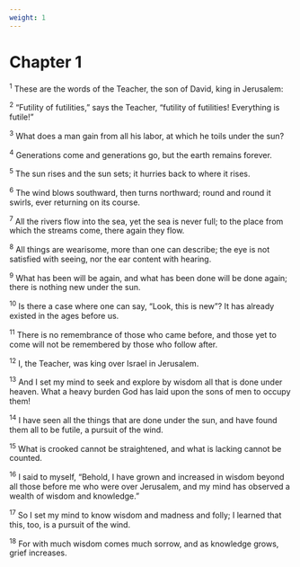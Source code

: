```yaml
---
weight: 1
---
```


# Chapter 1

<sup>1</sup> These are the words of the Teacher, the son of David, king in Jerusalem: 

<sup>2</sup> “Futility of futilities,” says the Teacher, “futility of futilities! Everything is futile!” 

<sup>3</sup> What does a man gain from all his labor, at which he toils under the sun? 

<sup>4</sup> Generations come and generations go, but the earth remains forever. 

<sup>5</sup> The sun rises and the sun sets; it hurries back to where it rises. 

<sup>6</sup> The wind blows southward, then turns northward; round and round it swirls, ever returning on its course. 

<sup>7</sup> All the rivers flow into the sea, yet the sea is never full; to the place from which the streams come, there again they flow. 

<sup>8</sup> All things are wearisome, more than one can describe; the eye is not satisfied with seeing, nor the ear content with hearing. 

<sup>9</sup> What has been will be again, and what has been done will be done again; there is nothing new under the sun. 

<sup>10</sup> Is there a case where one can say, “Look, this is new”? It has already existed in the ages before us. 

<sup>11</sup> There is no remembrance of those who came before, and those yet to come will not be remembered by those who follow after. 

<sup>12</sup> I, the Teacher, was king over Israel in Jerusalem. 

<sup>13</sup> And I set my mind to seek and explore by wisdom all that is done under heaven. What a heavy burden God has laid upon the sons of men to occupy them! 

<sup>14</sup> I have seen all the things that are done under the sun, and have found them all to be futile, a pursuit of the wind. 

<sup>15</sup> What is crooked cannot be straightened, and what is lacking cannot be counted. 

<sup>16</sup> I said to myself, “Behold, I have grown and increased in wisdom beyond all those before me who were over Jerusalem, and my mind has observed a wealth of wisdom and knowledge.” 

<sup>17</sup> So I set my mind to know wisdom and madness and folly; I learned that this, too, is a pursuit of the wind. 

<sup>18</sup> For with much wisdom comes much sorrow, and as knowledge grows, grief increases. 


